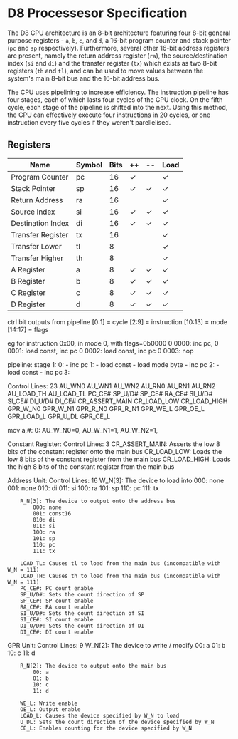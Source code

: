 # D8 Processesor Specification

The D8 CPU architecture is an 8-bit architecture featuring four 8-bit general purpose registers - `a`, `b`, `c`, and `d`, a 16-bit program counter and stack pointer (`pc` and `sp` respectively). Furthermore, several other 16-bit address registers are present, namely the return address register (`ra`), the source/destination index (`si` and `di`) and the transfer register (`tx`) which exists as two 8-bit registers (`th` and `tl`), and can be used to move values between the system's main 8-bit bus and the 16-bit address bus.

The CPU uses pipelining to increase efficiency. The instruction pipeline has four stages, each of which lasts four cycles of the CPU clock. On the fifth cycle, each stage of the pipeline is shifted into the next. Using this method, the CPU can effectively execute four instructions in 20 cycles, or one instruction every five cycles if they weren't parellelised.

## Registers

| Name              | Symbol | Bits | ++ | -- | Load |
|-------------------|--------|------|----|----|------|
| Program Counter   | pc     | 16   | ✓  |    | ✓    |
| Stack Pointer     | sp     | 16   | ✓  | ✓  | ✓    |
| Return Address    | ra     | 16   |    |    | ✓    |
| Source Index      | si     | 16   | ✓  | ✓  | ✓    |
| Destination Index | di     | 16   | ✓  | ✓  | ✓    |
| Transfer Register | tx     | 16   |    |    | ✓    |
| Transfer Lower    | tl     | 8    |    |    | ✓    |
| Transfer Higher   | th     | 8    |    |    | ✓    |
| A Register        | a      | 8    | ✓  | ✓  | ✓    |    
| B Register        | b      | 8    | ✓  | ✓  | ✓    |  
| C Register        | c      | 8    | ✓  | ✓  | ✓    |  
| D Register        | d      | 8    | ✓  | ✓  | ✓    |  

ctrl bit outputs from pipeline
[0:1] = cycle
[2:9] = instruction
[10:13] = mode
[14:17] = flags

eg for instruction 0x00, in mode 0, with flags=0b0000
0 0000: inc pc,
0 0001: load const, inc pc
0 0002: load const, inc pc
0 0003: nop

pipeline:
    stage 1:
        0:
            - inc pc
        1: 
            - load const
            - load mode byte
            - inc pc
        2:
            - load const
            - inc pc
        3:


Control Lines: 23
    AU_WN0
    AU_WN1
    AU_WN2
    AU_RN0
    AU_RN1
    AU_RN2
    AU_LOAD_TH
    AU_LOAD_TL
    PC_CE#
    SP_U/D#
    SP_CE#
    RA_CE#
    SI_U/D#
    SI_CE#
    DI_U/D#
    DI_CE#
    CR_ASSERT_MAIN
    CR_LOAD_LOW
    CR_LOAD_HIGH
    GPR_W_N0
    GPR_W_N1
    GPR_R_N0
    GPR_R_N1
    GPR_WE_L
    GPR_OE_L
    GPR_LOAD_L
    GPR_U_DL
    GPR_CE_L

mov a,#:
    0: AU_W_N0=0, AU_W_N1=1, AU_W_N2=1,


Constant Register:
    Control Lines: 3
        CR_ASSERT_MAIN: Asserts the low 8 bits of the constant register onto the main bus
        CR_LOAD_LOW: Loads the low 8 bits of the constant register from the main bus
        CR_LOAD_HIGH: Loads the high 8 bits of the constant register from the main bus

Address Unit:
    Control Lines: 16
        W_N[3]: The device to load into
            000: none
            001: none
            010: di
            011: si
            100: ra
            101: sp
            110: pc
            111: tx

        R_N[3]: The device to output onto the address bus
            000: none
            001: const16
            010: di
            011: si
            100: ra
            101: sp
            110: pc
            111: tx

        LOAD_TL: Causes tl to load from the main bus (incompatible with W_N = 111)
        LOAD_TH: Causes th to load from the main bus (incompatible with W_N = 111)
        PC_CE#: PC count enable
        SP_U/D#: Sets the count direction of SP
        SP_CE#: SP count enable
        RA_CE#: RA count enable
        SI_U/D#: Sets the count direction of SI
        SI_CE#: SI count enable
        DI_U/D#: Sets the count direction of DI
        DI_CE#: DI count enable

GPR Unit:
    Control Lines: 9
        W_N[2]: The device to write / modify
            00: a
            01: b
            10: c
            11: d

        R_N[2]: The device to output onto the main bus
            00: a
            01: b
            10: c
            11: d

        WE_L: Write enable
        OE_L: Output enable
        LOAD_L: Causes the device specified by W_N to load
        U_DL: Sets the count direction of the device specified by W_N
        CE_L: Enables counting for the device specified by W_N 